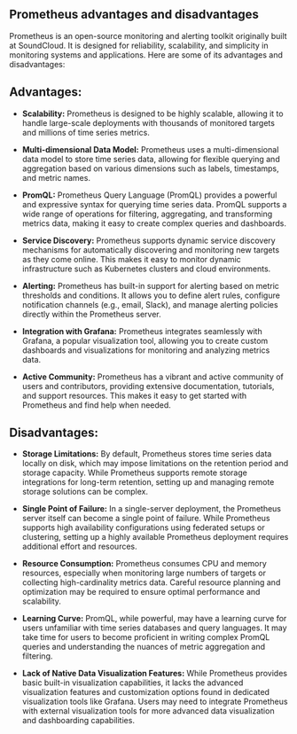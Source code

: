 ## Prometheus advantages and disadvantages
Prometheus is an open-source monitoring and alerting toolkit originally built at SoundCloud. It is designed for reliability, scalability, and simplicity in monitoring systems and applications. Here are some of its advantages and disadvantages:

## Advantages:

* **Scalability:** Prometheus is designed to be highly scalable, allowing it to handle large-scale deployments with thousands of monitored targets and millions of time series metrics.

* **Multi-dimensional Data Model:** Prometheus uses a multi-dimensional data model to store time series data, allowing for flexible querying and aggregation based on various dimensions such as labels, timestamps, and metric names.

* **PromQL:** Prometheus Query Language (PromQL) provides a powerful and expressive syntax for querying time series data. PromQL supports a wide range of operations for filtering, aggregating, and transforming metrics data, making it easy to create complex queries and dashboards.

* **Service Discovery:** Prometheus supports dynamic service discovery mechanisms for automatically discovering and monitoring new targets as they come online. This makes it easy to monitor dynamic infrastructure such as Kubernetes clusters and cloud environments.

* **Alerting:** Prometheus has built-in support for alerting based on metric thresholds and conditions. It allows you to define alert rules, configure notification channels (e.g., email, Slack), and manage alerting policies directly within the Prometheus server.

* **Integration with Grafana:** Prometheus integrates seamlessly with Grafana, a popular visualization tool, allowing you to create custom dashboards and visualizations for monitoring and analyzing metrics data.

* **Active Community:** Prometheus has a vibrant and active community of users and contributors, providing extensive documentation, tutorials, and support resources. This makes it easy to get started with Prometheus and find help when needed.

## Disadvantages:

* **Storage Limitations:** By default, Prometheus stores time series data locally on disk, which may impose limitations on the retention period and storage capacity. While Prometheus supports remote storage integrations for long-term retention, setting up and managing remote storage solutions can be complex.

* **Single Point of Failure:** In a single-server deployment, the Prometheus server itself can become a single point of failure. While Prometheus supports high availability configurations using federated setups or clustering, setting up a highly available Prometheus deployment requires additional effort and resources.

* **Resource Consumption:** Prometheus consumes CPU and memory resources, especially when monitoring large numbers of targets or collecting high-cardinality metrics data. Careful resource planning and optimization may be required to ensure optimal performance and scalability.

* **Learning Curve:** PromQL, while powerful, may have a learning curve for users unfamiliar with time series databases and query languages. It may take time for users to become proficient in writing complex PromQL queries and understanding the nuances of metric aggregation and filtering.

* **Lack of Native Data Visualization Features:** While Prometheus provides basic built-in visualization capabilities, it lacks the advanced visualization features and customization options found in dedicated visualization tools like Grafana. Users may need to integrate Prometheus with external visualization tools for more advanced data visualization and dashboarding capabilities.

